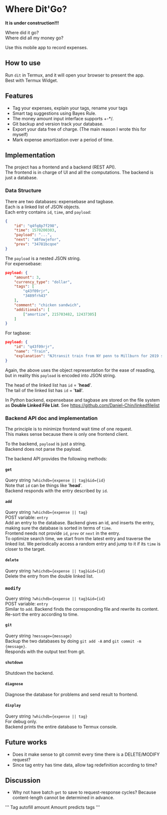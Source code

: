 # Where Dit'Go? 
**It is under construction!!!**  

Where did it go?  
Where did all my money go?  

Use this mobile app to record expenses.  

## How to use
Run `dit` in Termux, and it will open your browser to present the app.  
Best with Termux Widget.  

## Features
* Tag your expenses, explain your tags, rename your tags  
* Smart tag suggestions using Bayes Rule.  
* The money amount input interface supports +-*/.  
* Git backup and version track your database.  
* Export your data free of charge. (The main reason I wrote this for myself)  
* Mark expense amortization over a period of time.  

## Implementation
The project has a frontend and a backend (REST API).  
The frontend is in charge of UI and all the computations. The backend is just a database.  

### Data Structure
There are two databases: expensebase and tagbase.  
Each is a linked list of JSON objects.  
Each entry contains `id`, `time`, and `payload`:  
```JSON
{
    "id": "q4fq8p7f298", 
    "time": 1570200303,
    "payload": "...", 
    "next": "a8fowjefor", 
    "prev": "34781bcqoe"
}
```
The `payload` is a nested JSON string.  
For expensebase:  
```JSON
payload: {
    "amount": 3, 
    "currency_type": "dollar", 
    "tags": [
        "q43f09rjr", 
        "3489frh43"
    ], 
    "comment": "chicken sandwich", 
    "additionals": [
        ["amortize", 215703482, 12437305]
    ]
}
```
For tagbase:  
```JSON
payload: {
    "id": "q43f09rjr", 
    "name": "Train", 
    "explanation": "NJtransit train from NY penn to Millburn for 2019 semester"
}
```
Again, the above uses the object representation for the ease of reaading, but in reality this `payload` is encoded into JSON string.  

The head of the linked list has `id` = '__head__'.  
The tail of the linked list has `id` = '__tail__'.  

In Python backend, expensebase and tagbase are stored on the file system as **Double Linked File List**. See https://github.com/Daniel-Chin/linkedfilelist  

### Backend API doc and implementation
The principle is to minimize frontend wait time of one request.  
This makes sense because there is only one frontend client.  

To the backend, `payload` is just a string.  
Backend does not parse the payload.  

The backend API provides the following methods:  

#### `get`
Query string `?whichdb={expense || tag}&id={id}`  
Note that `id` can be things like '__head__'.  
Backend responds with the entry described by `id`.  

#### `add`
Query string `?whichdb={expense || tag}`  
POST variable: `entry`  
Add an entry to the database. Backend gives an id, and inserts the entry, making sure the database is sorted in terms of `time`.  
Frontend needs not provide `id`, `prev`  or `next` in the entry.  
To optimize search time, we start from the latest entry and traverse the linked list. We periodically access a random entry and jump to it if its `time` is closer to the target.  

#### `delete`
Query string `?whichdb={expense || tag}&id={id}`  
Delete the entry from the double linked list.  

### `modify`
Query string `?whichdb={expense || tag}&id={id}`  
POST variable: `entry`  
Similar to `add`. Backend finds the corresponding file and rewrite its content. Re-sort the entry according to time.  

#### `git`
Query string `?message={message}`  
Backup the two databases by doing `git add -A` and `git commit -m {message}`.  
Responds with the output text from git.  

#### `shutdown`
Shutdown the backend.  

#### `diagnose`
Diagnose the database for problems and send result to frontend.  

#### `display`
Query string `?whichdb={expense || tag}`  
For debug only.  
Backend prints the entire database to Termux console.  

## Future works
* Does it make sense to git commit every time there is a DELETE/MODIFY request?  
* Since tag entry has time data, allow tag redefinition according to time?  

## Discussion
* Why not have batch `get` to save to request-response cycles? Because content-length cannot be determined in advance.  

'''
Tag autofill amount
Amount predicts tags
'''
